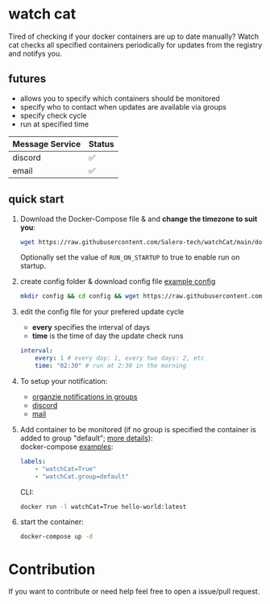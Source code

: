# watch cat

Tired of checking if your docker containers are up to date manually? Watch cat checks all specified containers periodically for updates from the registry and notifys you.


## futures

 - allows you to specify which containers should be monitored
 - specify who to contact when updates are available via groups
 - specify check cycle
 - run at specified time

| Message Service  | Status |
|------------------|--------|
| discord          | ✅     |
| email            | ✅     |

## quick start

 1. Download the Docker-Compose file & and **change the timezone to suit you**:
    ```bash
    wget https://raw.githubusercontent.com/Salero-tech/watchCat/main/docker-compose.yml
    ```

    Optionally set the value of `RUN_ON_STARTUP` to true to enable run on startup. 

 2. create config folder & download config file [example config](examples/config.yml)
    ```bash
    mkdir config && cd config && wget https://raw.githubusercontent.com/Salero-tech/watchCat/main/src/config/config.yml
    ```

 3. edit the config file for your prefered update cycle
    - **every** specifies the interval of days
    - **time** is the time of day the update check runs
    ```yml
    interval:
        every: 1 # every day: 1, every two days: 2, etc
        time: "02:30" # run at 2:30 in the morning
    ```

 4. To setup your notification:
    - [organzie notifications in groups](docs/group.md)
    - [discord](docs/discord.md)
    - [mail](docs/mail.md)

 5. Add container to be monitored (if no group is specified the container is added to group "default"; [more details](docs/group.md)): <br>
    docker-compose [examples](examples/docker-compose.yml):
    ```yml
    labels:
        - "watchCat=True"
        - "watchCat.group=default"
    ```
    CLI:
    ```bash
    docker run -l watchCat=True hello-world:latest
    ```

 6. start the container:
    ```bash
    docker-compose up -d
    ```

# Contribution 

If you want to contribute or need help feel free to open a issue/pull request.